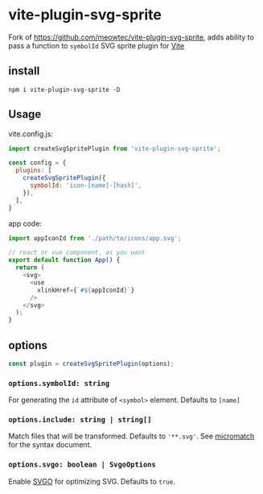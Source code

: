 # vite-plugin-svg-sprite
Fork of https://github.com/meowtec/vite-plugin-svg-sprite, adds ability to pass a function to `symbolId`
SVG sprite plugin for [Vite](https://github.com/vitejs/vite)

## install
```
npm i vite-plugin-svg-sprite -D
```

## Usage
vite.config.js:

```javascript
import createSvgSpritePlugin from 'vite-plugin-svg-sprite';

const config = {
  plugins: [
    createSvgSpritePlugin({
      symbolId: 'icon-[name]-[hash]',
    }),
  ],
}
```

app code:
```javascript
import appIconId from './path/to/icons/app.svg';

// react or vue component, as you want
export default function App() {
  return (
    <svg>
      <use
        xlinkHref={`#${appIconId}`}
      />
    </svg>
  );
}
```

## options

```javascript
const plugin = createSvgSpritePlugin(options);
```

### `options.symbolId: string`

For generating the `id` attribute of `<symbol>` element. Defaults to `[name]`

### `options.include: string | string[]`

Match files that will be transformed. Defaults to `'**.svg'`. See [micromatch](https://github.com/micromatch/micromatch) for the syntax document.

### `options.svgo: boolean | SvgoOptions`

Enable [SVGO](https://github.com/svg/svgo) for optimizing SVG. Defaults to `true`.
